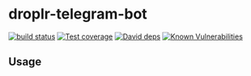 # droplr-telegram-bot

[![build status][travis-image]][travis-url]
[![Test coverage][codecov-image]][codecov-url]
[![David deps][david-image]][david-url]
[![Known Vulnerabilities][snyk-image]][snyk-url]

[travis-image]: https://img.shields.io/travis/{{org}}/droplr-telegram-bot.svg?style=flat-square
[travis-url]: https://travis-ci.org/{{org}}/droplr-telegram-bot
[codecov-image]: https://codecov.io/gh/{{org}}/droplr-telegram-bot/branch/master/graph/badge.svg
[codecov-url]: https://codecov.io/gh/{{org}}/droplr-telegram-bot
[david-image]: https://img.shields.io/david/{{org}}/droplr-telegram-bot.svg?style=flat-square
[david-url]: https://david-dm.org/{{org}}/droplr-telegram-bot
[snyk-image]: https://snyk.io/test/npm/droplr-telegram-bot/badge.svg?style=flat-square
[snyk-url]: https://snyk.io/test/npm/droplr-telegram-bot

## Usage
